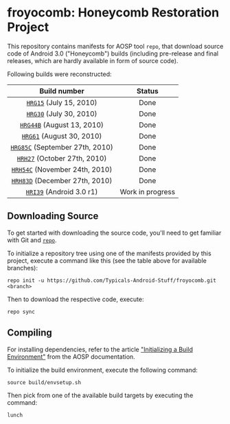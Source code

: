 froyocomb: Honeycomb Restoration Project 
===========

This repository contains manifests for AOSP tool `repo`, that download source code of Android 3.0 ("Honeycomb") builds (including pre-release and final releases, which are hardly available in form of source code). 

Following builds were reconstructed:

| Build number                             | Status           |
| :---:                                    |   :---:          |
| [`HRG15`][HRG15] (July 15, 2010)         | Done             |
| [`HRG30`][HRG30] (July 30, 2010)         | Done             |
| [`HRG44B`][HRG44B] (August 13, 2010)     | Done             |
| [`HRG61`][HRG61] (August 30, 2010)       | Done             |
| [`HRG85C`][HRG85C] (September 27th, 2010)| Done             |
| [`HRH27`][HRH27] (October 27th, 2010)    | Done             |
| [`HRH54C`][HRH54C] (November 24th, 2010) | Done             |
| [`HRH83D`][HRH83D] (December 27th, 2010) | Done             |
| [`HRI39`][HRI39] (Android 3.0 r1)        | Work in progress |

[HRG15]:  https://github.com/Typicals-Android-Stuff/froyocomb/tree/HRG15
[HRG30]:  https://github.com/Typicals-Android-Stuff/froyocomb/tree/HRG30
[HRG44B]: https://github.com/Typicals-Android-Stuff/froyocomb/tree/HRG44B
[HRG61]:  https://github.com/Typicals-Android-Stuff/froyocomb/tree/HRG61
[HRG85C]: https://github.com/Typicals-Android-Stuff/froyocomb/tree/HRG85C
[HRH27]:  https://github.com/Typicals-Android-Stuff/froyocomb/tree/HRH27
[HRH54C]: https://github.com/Typicals-Android-Stuff/froyocomb/tree/HRH54C
[HRH83D]: https://github.com/Typicals-Android-Stuff/froyocomb/tree/HRH83D
[HRI39]:  https://github.com/Typicals-Android-Stuff/froyocomb/tree/android-3.0_r1

Downloading Source
------------------

To get started with downloading the source code, you'll need to get familiar with Git and [`repo`](https://source.android.com/docs/setup/reference/repo).

To initialize a repository tree using one of the manifests provided by this project, execute a command like this (see the table above for available branches):

    repo init -u https://github.com/Typicals-Android-Stuff/froyocomb.git <branch>

Then to download the respective code, execute:

    repo sync

Compiling
---------

For installing dependencies, refer to the article ["Initializing a Build Environment"](https://web.archive.org/web/20140208084633/http://source.android.com/source/initializing.html) from the AOSP documentation.

To initialize the build environment, execute the following command:

    source build/envsetup.sh

Then pick from one of the available build targets by executing the command:

    lunch

	
	
